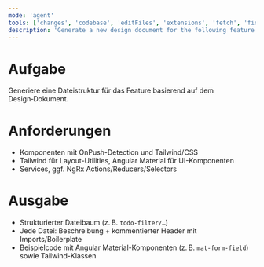 ```yaml
---
mode: 'agent'
tools: ['changes', 'codebase', 'editFiles', 'extensions', 'fetch', 'findTestFiles', 'githubRepo', 'new', 'openSimpleBrowser', 'problems', 'runCommands', 'runNotebooks', 'runTasks', 'search', 'searchResults', 'terminalLastCommand', 'terminalSelection', 'testFailure', 'usages', 'vscodeAPI']
description: 'Generate a new design document for the following feature'
---
```


# Aufgabe
Generiere eine Dateistruktur für das Feature basierend auf dem Design‑Dokument.

# Anforderungen
- Komponenten mit OnPush-Detection und Tailwind/CSS  
- Tailwind für Layout-Utilities, Angular Material für UI-Komponenten  
- Services, ggf. NgRx Actions/Reducers/Selectors

# Ausgabe
- Strukturierter Dateibaum (z. B. `todo-filter/…`)  
- Jede Datei: Beschreibung + kommentierter Header mit Imports/Boilerplate  
- Beispielcode mit Angular Material-Komponenten (z. B. `mat-form-field`) sowie Tailwind-Klassen